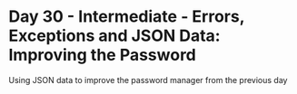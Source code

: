 # Day 30 - Intermediate - Errors, Exceptions and JSON Data: Improving the Password

Using JSON data to improve the password manager from the previous day
